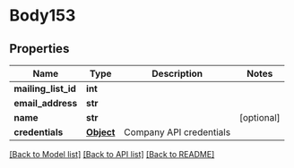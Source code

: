 # Body153

## Properties
Name | Type | Description | Notes
------------ | ------------- | ------------- | -------------
**mailing_list_id** | **int** |  | 
**email_address** | **str** |  | 
**name** | **str** |  | [optional] 
**credentials** | [**Object**](Object.md) | Company API credentials | 

[[Back to Model list]](../README.md#documentation-for-models) [[Back to API list]](../README.md#documentation-for-api-endpoints) [[Back to README]](../README.md)

